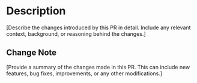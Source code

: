 # Description
[Describe the changes introduced by this PR in detail. Include any relevant context, background, or reasoning behind the changes.]

## Change Note
[Provide a summary of the changes made in this PR. This can include new features, bug fixes, improvements, or any other modifications.]
